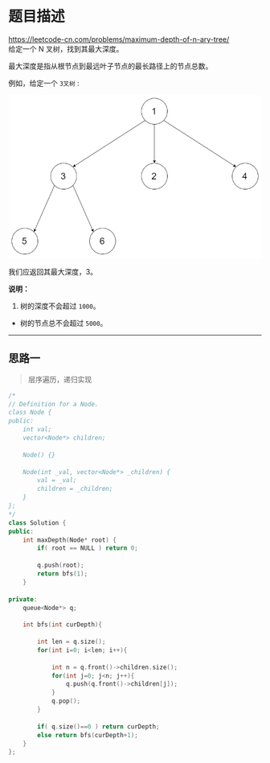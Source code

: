 # 题目描述
https://leetcode-cn.com/problems/maximum-depth-of-n-ary-tree/ <br>
给定一个 N 叉树，找到其最大深度。

最大深度是指从根节点到最远叶子节点的最长路径上的节点总数。 

例如，给定一个 `3叉树` :

![](./pic/559_example.png)

我们应返回其最大深度，3。

**说明：**
1. 树的深度不会超过 `1000`。  
-  树的节点总不会超过 `5000`。

----

## 思路一
> 层序遍历，递归实现
```c++
/*
// Definition for a Node.
class Node {
public:
    int val;
    vector<Node*> children;

    Node() {}

    Node(int _val, vector<Node*> _children) {
        val = _val;
        children = _children;
    }
};
*/
class Solution {
public:
    int maxDepth(Node* root) {
        if( root == NULL ) return 0;
        
        q.push(root);
        return bfs(1);
    }

private:
    queue<Node*> q;
    
    int bfs(int curDepth){
        
        int len = q.size();
        for(int i=0; i<len; i++){
            
            int n = q.front()->children.size();
            for(int j=0; j<n; j++){
                q.push(q.front()->children[j]);
            }
            q.pop();
        }
        
        if( q.size()==0 ) return curDepth;
        else return bfs(curDepth+1);
    }
};
```